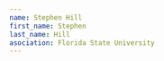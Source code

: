 ```yaml
---
name: Stephen Hill
first_name: Stephen
last_name: Hill
asociation: Florida State University 
---
```

